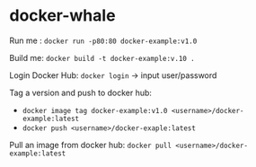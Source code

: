 # docker-whale

Run me : `docker run -p80:80 docker-example:v1.0`

Build me: `docker build -t docker-example:v.10 .`

Login Docker Hub: `docker login` -> input user/password

Tag a version and push to docker hub: 
- `docker image tag docker-example:v1.0 <username>/docker-example:latest`
- `docker push <username>/docker-exaple:latest`

Pull an image from docker hub: `docker pull <username>/docker-example:latest`
